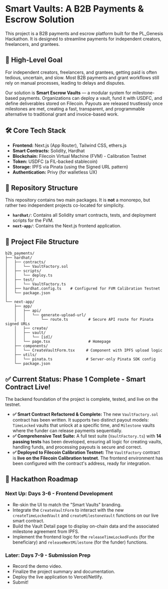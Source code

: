 # Smart Vaults: A B2B Payments & Escrow Solution

This project is a B2B payments and escrow platform built for the PL_Genesis Hackathon. It is designed to streamline payments for independent creators, freelancers, and grantees.

## 🎯 High-Level Goal

For independent creators, freelancers, and grantees, getting paid is often tedious, uncertain, and slow. Most B2B payments and grant workflows still rely on manual processes, leading to delays and disputes.

Our solution is **Smart Escrow Vaults** — a modular system for milestone-based payments. Organizations can deploy a vault, fund it with USDFC, and define deliverables stored on Filecoin. Payouts are released trustlessly once milestones are met, creating a fast, transparent, and programmable alternative to traditional grant and invoice-based work.

## 🛠️ Core Tech Stack

-   **Frontend:** Next.js (App Router), Tailwind CSS, ethers.js
-   **Smart Contracts:** Solidity, Hardhat
-   **Blockchain:** Filecoin Virtual Machine (FVM) - Calibration Testnet
-   **Token:** USDFC (a FIL-backed stablecoin)
-   **Storage:** IPFS via Pinata (using the Signed URL pattern)
-   **Authentication:** Privy (for walletless UX)

## 📂 Repository Structure

This repository contains two main packages. It is **not** a monorepo, but rather two independent projects co-located for simplicity.

-   **`hardhat/`**: Contains all Solidity smart contracts, tests, and deployment scripts for the FVM.
-   **`next-app/`**: Contains the Next.js frontend application.

## 📁 Project File Structure

```text
b2b_payments/
├── hardhat/
│   ├── contracts/
│   │   └── VaultFactory.sol
│   ├── scripts/
│   │   └── deploy.ts
│   ├── test/
│   │   └── VaultFactory.ts
│   ├── hardhat.config.ts    # Configured for FVM Calibration Testnet
│   └── package.json
│
└── next-app/
    ├── app/
    │   ├── api/
    │   │   └── generate-upload-url/
    │   │       └── route.ts         # Secure API route for Pinata signed URLs
    │   ├── create/
    │   ├── vault/
    │   │   └── [id]/
    │   └── page.tsx                 # Homepage
    ├── components/
    │   └── CreateVaultForm.tsx     # Component with IPFS upload logic
    ├── utils/
    │   └── pinata.ts               # Server-only Pinata SDK config
    └── package.json
```

## ✅ Current Status: Phase 1 Complete - Smart Contract Live!

The backend foundation of the project is complete, tested, and live on the testnet.

-   **✅ Smart Contract Refactored & Complete:** The new `VaultFactory.sol` contract has been written. It supports two distinct payout models: `TimeLocked` vaults that unlock at a specific time, and `Milestone` vaults where the funder can release payments sequentially.
-   **✅ Comprehensive Test Suite:** A full test suite (`VaultFactory.ts`) with **14 passing tests** has been developed, ensuring all logic for creating vaults, handling funds, and processing payouts is secure and correct.
-   **✅ Deployed to Filecoin Calibration Testnet:** The `VaultFactory` contract is **live on the Filecoin Calibration testnet**. The frontend environment has been configured with the contract's address, ready for integration.

## 🚀 Hackathon Roadmap

### **Next Up: Days 3-6 - Frontend Development**
-   Re-skin the UI to match the "Smart Vaults" branding.
-   Integrate the `CreateVaultForm` to interact with the new `createTimeLockedVault` and `createMilestoneVault` functions on our live smart contract.
-   Build the Vault Detail page to display on-chain data and the associated milestone agreement from IPFS.
-   Implement the frontend logic for the `releaseTimeLockedFunds` (for the beneficiary) and `releaseNextMilestone` (for the funder) functions.

### **Later: Days 7-9 - Submission Prep**
-   Record the demo video.
-   Finalize the project summary and documentation.
-   Deploy the live application to Vercel/Netlify.
-   Submit!